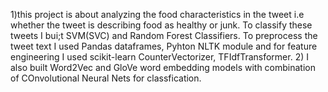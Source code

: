1)this project is about analyzing the food characteristics in the tweet i.e whether the tweet is describing food as healthy or junk. To classify these tweets I bui;t SVM(SVC) and Random Forest Classifiers. To preprocess the tweet text I used Pandas dataframes, Pyhton NLTK module and for feature engineering I used scikit-learn CounterVectorizer, TFIdfTransformer.
2) I also built Word2Vec and GloVe word embedding models with combination of COnvolutional Neural Nets for classfication.
